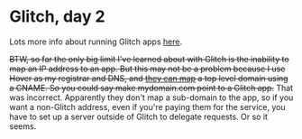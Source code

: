 # Glitch, day 2
Lots more info about running Glitch apps <a href="https://github.com/scripting/Scripting-News/issues/168">here</a>. 

<s>BTW, so far the only big limit I've learned about with Glitch is the inability to map an IP address to an app. But this may not be a problem because I use Hover as my registrar and DNS, and <a href="http://scripting.com/2019/12/16/170209.html?title=theyCanMap">they can map</a> a top level domain using a CNAME. So you could say make mydomain.com point to a Glitch app.</s> That was incorrect. Apparently they don't map a sub-domain to the app, so if you want a non-Glitch address, even if you're paying them for the service, you have to set up a server outside of Glitch to delegate requests. Or so it seems. 

